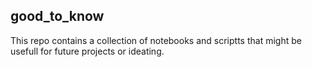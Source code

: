 ## good_to_know
This repo contains a collection of notebooks and scriptts that might be usefull for future projects or ideating.
